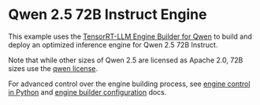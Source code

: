 # Qwen 2.5 72B Instruct Engine

This example uses the [TensorRT-LLM Engine Builder for Qwen](https://docs.baseten.co/performance/examples/qwen-trt) to build and deploy an optimized inference engine for Qwen 2.5 72B Instruct.

Note that while other sizes of Qwen 2.5 are licensed as Apache 2.0, 72B sizes use the [qwen license](https://huggingface.co/Qwen/Qwen2.5-72B-Instruct/blob/main/LICENSE).

For advanced control over the engine building process, see [engine control in Python](https://docs.baseten.co/performance/engine-builder-customization) and [engine builder configuration](https://docs.baseten.co/performance/engine-builder-config) docs.
